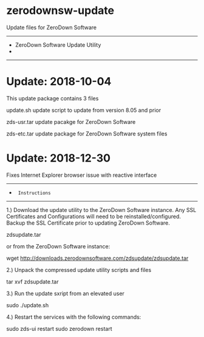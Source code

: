 # zerodownsw-update
Update files for ZeroDown Software
***********************************************
*    ZeroDown Software Update Utility
*
***********************************************

Update: 2018-10-04
===================

This update package contains 3 files

update.sh	update script to update from version 8.05 and prior

zds-usr.tar	update pacakge for ZeroDown Software

zds-etc.tar	update package for ZeroDown Software system files

Update: 2018-12-30
===================

Fixes Internet Explorer browser issue with reactive interface


***********************************************
*      Instructions
***********************************************

1.)	Download the update utility to the ZeroDown Software instance.  Any SSL Certificates and Configurations will
    need to be reinstalled/configured.  Backup the SSL Certificate prior to updating ZeroDown Software.

zdsupdate.tar 

or from the ZeroDown Software instance:

wget http://downloads.zerodownsoftware.com/zdsupdate/zdsupdate.tar


2.)	Unpack the compressed update utility scripts and files

tar xvf zdsupdate.tar


3.)	Run the update sxript from an elevated user

sudo ./update.sh


4.)	Restart the services with the following commands:

sudo zds-ui restart
sudo zerodown restart

